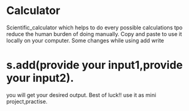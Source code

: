 # Calculator
Scientific_calculator which helps to do every possible calculations tpo reduce the human burden of doing manually.
Copy and paste to use it locally on your computer.
Some changes while using add write 
# s.add(provide your input1,provide your input2).
you will get your desired output.
Best of luck!!
use it as mini project,practise.
